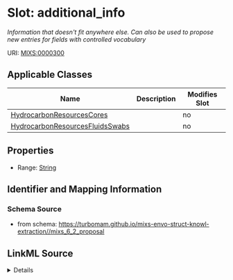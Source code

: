 # Slot: additional_info


_Information that doesn't fit anywhere else. Can also be used to propose new entries for fields with controlled vocabulary_



URI: [MIXS:0000300](https://w3id.org/mixs/0000300)



<!-- no inheritance hierarchy -->




## Applicable Classes

| Name | Description | Modifies Slot |
| --- | --- | --- |
[HydrocarbonResourcesCores](HydrocarbonResourcesCores.md) |  |  no  |
[HydrocarbonResourcesFluidsSwabs](HydrocarbonResourcesFluidsSwabs.md) |  |  no  |







## Properties

* Range: [String](String.md)





## Identifier and Mapping Information







### Schema Source


* from schema: https://turbomam.github.io/mixs-envo-struct-knowl-extraction//mixs_6_2_proposal




## LinkML Source

<details>
```yaml
name: additional_info
description: Information that doesn't fit anywhere else. Can also be used to propose
  new entries for fields with controlled vocabulary
title: additional info
notes:
- information
from_schema: https://turbomam.github.io/mixs-envo-struct-knowl-extraction//mixs_6_2_proposal
rank: 1000
slot_uri: MIXS:0000300
multivalued: false
alias: additional_info
domain_of:
- HydrocarbonResourcesCores
- HydrocarbonResourcesFluidsSwabs
range: string
required: false
recommended: false

```
</details>